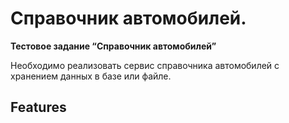 # Справочник автомобилей. 

  **Тестовое задание “Справочник автомобилей”**

Необходимо реализовать сервис справочника автомобилей с хранением
данных в базе или файле.


## Features

